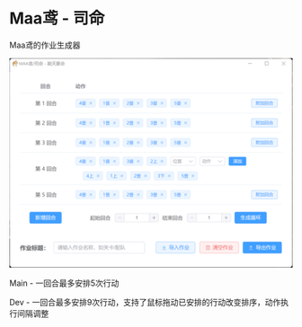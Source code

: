 # Maa鸢 - 司命

Maa鸢的作业生成器

<img src="https://github.com/syoius/MaaYuan-SiMing/blob/main/assets/maayuan_siming_gui.png?raw=true" alt="MaaYuan SiMing GUI" width="600"/>


Main - 一回合最多安排5次行动

Dev - 一回合最多安排9次行动，支持了鼠标拖动已安排的行动改变排序，动作执行间隔调整
